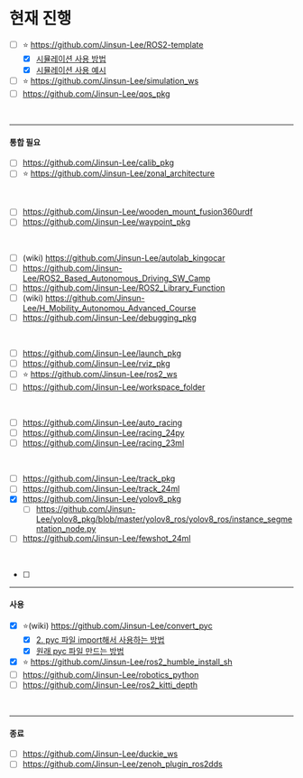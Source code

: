 # 현재 진행
- [ ] ⭐ https://github.com/Jinsun-Lee/ROS2-template
    - [x] [시뮬레이션 사용 방법](https://github.com/Jinsun-Lee/ROS2-template/wiki/0.-%EC%B4%88%EA%B8%B0-%EC%84%A4%EC%A0%95)
    - [x] [시뮬레이션 사용 예시](https://github.com/Jinsun-Lee/ROS2-template/discussions) 
- [ ] ⭐ https://github.com/Jinsun-Lee/simulation_ws
- [ ] https://github.com/Jinsun-Lee/qos_pkg

</br>

---

#### 통합 필요 
- [ ] https://github.com/Jinsun-Lee/calib_pkg
- [ ] ⭐ https://github.com/Jinsun-Lee/zonal_architecture

</br>

- [ ] https://github.com/Jinsun-Lee/wooden_mount_fusion360urdf
- [ ] https://github.com/Jinsun-Lee/waypoint_pkg

</br>

- [ ] (wiki) https://github.com/Jinsun-Lee/autolab_kingocar
- [ ] https://github.com/Jinsun-Lee/ROS2_Based_Autonomous_Driving_SW_Camp
- [ ] https://github.com/Jinsun-Lee/ROS2_Library_Function
- [ ] (wiki) https://github.com/Jinsun-Lee/H_Mobility_Autonomou_Advanced_Course
- [ ] https://github.com/Jinsun-Lee/debugging_pkg
      
</br>

- [ ] https://github.com/Jinsun-Lee/launch_pkg
- [ ] https://github.com/Jinsun-Lee/rviz_pkg
- [ ] ⭐ https://github.com/Jinsun-Lee/ros2_ws
- [ ] https://github.com/Jinsun-Lee/workspace_folder

</br>

- [ ] https://github.com/Jinsun-Lee/auto_racing
- [ ] https://github.com/Jinsun-Lee/racing_24py
- [ ] https://github.com/Jinsun-Lee/racing_23ml
      
</br>

- [ ] https://github.com/Jinsun-Lee/track_pkg
- [ ] https://github.com/Jinsun-Lee/track_24ml
- [x] https://github.com/Jinsun-Lee/yolov8_pkg
    - [ ] https://github.com/Jinsun-Lee/yolov8_pkg/blob/master/yolov8_ros/yolov8_ros/instance_segmentation_node.py
- [ ] https://github.com/Jinsun-Lee/fewshot_24ml

</br>

- [ ] 

---

#### 사용
- [x] ⭐(wiki) https://github.com/Jinsun-Lee/convert_pyc
    - [x] [2. pyc 파일 import해서 사용하는 방법](https://github.com/Jinsun-Lee/convert_pyc/wiki/2.-pyc-%ED%8C%8C%EC%9D%BC-import%ED%95%B4%EC%84%9C-%EC%82%AC%EC%9A%A9%ED%95%98%EB%8A%94-%EB%B0%A9%EB%B2%95)
    - [x] [원래 pyc 파일 만드는 방법](https://github.com/Jinsun-Lee/convert_pyc/wiki/%EC%9B%90%EB%9E%98-pyc-%ED%8C%8C%EC%9D%BC-%EB%A7%8C%EB%93%9C%EB%8A%94-%EB%B0%A9%EB%B2%95)
- [x] ⭐ https://github.com/Jinsun-Lee/ros2_humble_install_sh
- [ ] https://github.com/Jinsun-Lee/robotics_python
- [ ] https://github.com/Jinsun-Lee/ros2_kitti_depth

</br>

---

#### 종료 
- [ ] https://github.com/Jinsun-Lee/duckie_ws
- [ ] https://github.com/Jinsun-Lee/zenoh_plugin_ros2dds
